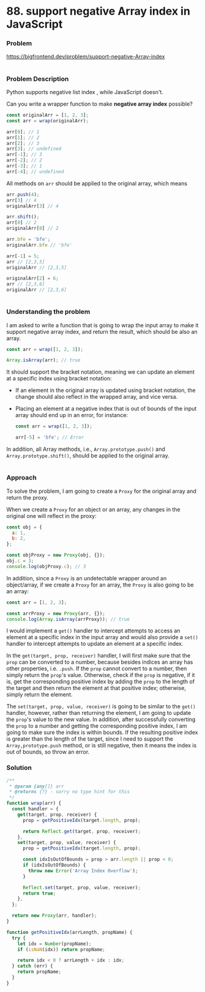 # 88. support negative Array index in JavaScript

### Problem

https://bigfrontend.dev/problem/support-negative-Array-index

#

### Problem Description

Python supports negative list index , while JavaScript doesn't.

Can you write a wrapper function to make **negative array index** possible?

```js
const originalArr = [1, 2, 3];
const arr = wrap(originalArr);

arr[0]; // 1
arr[1]; // 2
arr[2]; // 3
arr[3]; // undefined
arr[-1]; // 3
arr[-2]; // 2
arr[-3]; // 1
arr[-4]; // undefined
```

All methods on `arr` should be applied to the original array, which means

<!--prettier-ignore-->
```js
arr.push(4);
arr[3] // 4
originalArr[3] // 4

arr.shift();
arr[0] // 2
originalArr[0] // 2

arr.bfe = 'bfe';
originalArr.bfe // 'bfe'

arr[-1] = 5;
arr // [2,3,5]
originalArr // [2,3,5]

originalArr[2] = 6;
arr // [2,3,6]
originalArr // [2,3,6]
```

#

### Understanding the problem

I am asked to write a function that is going to wrap the input array to make it support negative array index, and return the result, which should be also an array.

```js
const arr = wrap([1, 2, 3]);

Array.isArray(arr); // true
```

It should support the bracket notation, meaning we can update an element at a specific index using bracket notation:

- If an element in the original array is updated using bracket notation, the change should also reflect in the wrapped array, and vice versa.
- Placing an element at a negative index that is out of bounds of the input array should end up in an error, for instance:

  ```js
  const arr = wrap([1, 2, 3]);

  arr[-5] = 'bfe'; // Error
  ```

In addition, all Array methods, i.e., `Array.prototype.push()` and `Array.prototype.shift()`, should be applied to the original array.

#

### Approach

To solve the problem, I am going to create a `Proxy` for the original array and return the proxy.

When we create a `Proxy` for an object or an array, any changes in the original one will reflect in the proxy:

```js
const obj = {
  a: 1,
  b: 2,
};

const objProxy = new Proxy(obj, {});
obj.c = 3;
console.log(objProxy.c); // 3
```

In addition, since a `Proxy` is an undetectable wrapper around an object/array, if we create a `Proxy` for an array, the `Proxy` is also going to be an array:

```js
const arr = [1, 2, 3];

const arrProxy = new Proxy(arr, {});
console.log(Array.isArray(arrProxy)); // true
```

I would implement a `get()` handler to intercept attempts to access an element at a specific index in the input array and would also provide a `set()` handler to intercept attempts to update an element at a specific index.

In the `get(target, prop, receiver)` handler, I will first make sure that the `prop` can be converted to a number, because besides indices an array has other properties, i.e. `.push`. If the `prop` cannot convert to a number, then simply return the `prop`'s value. Otherwise, check if the `prop` is negative, if it is, get the corresponding positive index by adding the `prop` to the length of the target and then return the element at that positive index; otherwise, simply return the element.

The `set(target, prop, value, receiver)` is going to be similar to the `get()` handler, however, rather than returning the element, I am going to update the `prop`'s value to the new value. In addition, after successfully converting the `prop` to a number and getting the corresponding positive index, I am going to make sure the index is within bounds. If the resulting positive index is greater than the length of the target, since I need to support the `Array,prototype.push` method, or is still negative, then it means the index is out of bounds, so throw an error.

### Solution

```js
/**
 * @param {any[]} arr
 * @returns {?} - sorry no type hint for this
 */
function wrap(arr) {
  const handler = {
    get(target, prop, receiver) {
      prop = getPositiveIdx(target.length, prop);

      return Reflect.get(target, prop, receiver);
    },
    set(target, prop, value, receiver) {
      prop = getPositiveIdx(target.length, prop);

      const idxIsOutOfBounds = prop > arr.length || prop < 0;
      if (idxIsOutOfBounds) {
        throw new Error('Array Index Overflow');
      }

      Reflect.set(target, prop, value, receiver);
      return true;
    },
  };

  return new Proxy(arr, handler);
}

function getPositiveIdx(arrLength, propName) {
  try {
    let idx = Number(propName);
    if (isNaN(idx)) return propName;

    return idx < 0 ? arrLength + idx : idx;
  } catch (err) {
    return propName;
  }
}
```
